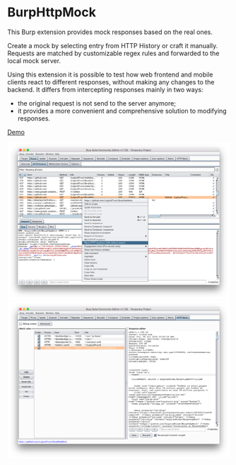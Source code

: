 # BurpHttpMock

This Burp extension provides mock responses based on the real ones. 

Create a mock by selecting entry from HTTP History or craft it manually. Requests are matched by customizable regex rules and forwarded to the local mock server.

Using this extension it is possible to test how web frontend and mobile clients react to different responses, without making any changes to the backend.
It differs from intercepting responses mainly in two ways: 
- the original request is not send to the server anymore;
- it provides a more convenient and comprehensive solution to modifying responses.

[Demo](https://drive.google.com/file/d/1jypD6-CnpSv25IVnMFt-o3rnljbMqsAv)

![screen 3](https://raw.githubusercontent.com/LogicalTrust/materials/master/burp-httpmock/1.png)
![screen 1](https://raw.githubusercontent.com/LogicalTrust/materials/master/burp-httpmock/2.png)
